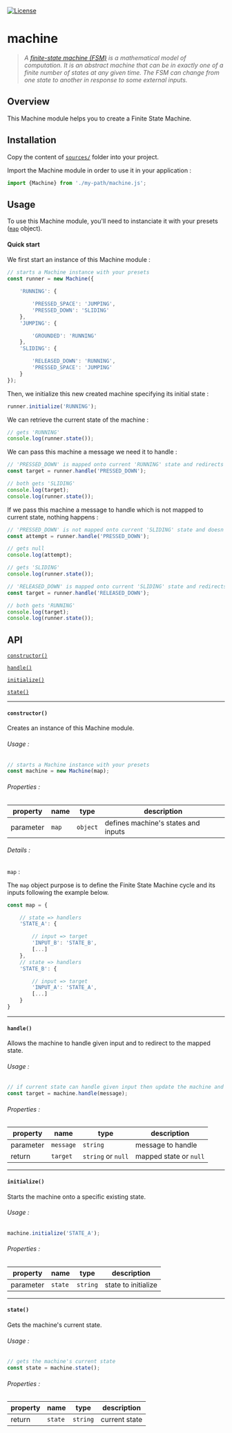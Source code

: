 [![License](https://img.shields.io/badge/license-MIT-blue.svg)](./LICENSE)

# machine

> *A [finite-state machine (FSM)](https://en.wikipedia.org/wiki/Finite-state_machine) is a mathematical model of computation. It is an abstract machine that can be in exactly one of a finite number of states at any given time. The FSM can change from one state to another in response to some external inputs.*

## Overview

This Machine module helps you to create a Finite State Machine.

## Installation

Copy the content of [`sources/`](./sources) folder into your project.

Import the Machine module in order to use it in your application :

```javascript
import {Machine} from './my-path/machine.js';
```

## Usage

To use this Machine module, you'll need to instanciate it with your presets ([`map`](#constructor) object).

#### Quick start

We first start an instance of this Machine module :

```javascript
// starts a Machine instance with your presets
const runner = new Machine({

    'RUNNING': {

        'PRESSED_SPACE': 'JUMPING',
        'PRESSED_DOWN': 'SLIDING'
    },
    'JUMPING': {

        'GROUNDED': 'RUNNING'
    },
    'SLIDING': {

        'RELEASED_DOWN': 'RUNNING',
        'PRESSED_SPACE': 'JUMPING'
    }
});
```

Then, we initialize this new created machine specifying its initial state :

```javascript
runner.initialize('RUNNING');
```

We can retrieve the current state of the machine :

```javascript
// gets 'RUNNING'
console.log(runner.state());
```

We can pass this machine a message we need it to handle :

```javascript
// 'PRESSED_DOWN' is mapped onto current 'RUNNING' state and redirects to 'SLIDING' state
const target = runner.handle('PRESSED_DOWN');

// both gets 'SLIDING'
console.log(target);
console.log(runner.state());
```

If we pass this machine a message to handle which is not mapped to current state, nothing happens :

```javascript
// 'PRESSED_DOWN' is not mapped onto current 'SLIDING' state and doesn't redirect to any state
const attempt = runner.handle('PRESSED_DOWN');

// gets null
console.log(attempt);

// gets 'SLIDING'
console.log(runner.state());

// 'RELEASED_DOWN' is mapped onto current 'SLIDING' state and redirects to 'RUNNING' state
const target = runner.handle('RELEASED_DOWN');

// both gets 'RUNNING'
console.log(target);
console.log(runner.state());
```

## API

[`constructor()`](#constructor)

[`handle()`](#handle)

[`initialize()`](#initialize)

[`state()`](#state)

---

#### `constructor()`

Creates an instance of this Machine module.

###### Usage :

```javascript
// starts a Machine instance with your presets
const machine = new Machine(map);
```

###### Properties :

| property  | name  | type     | description                         |
| --------- | ----- | -------- | ----------------------------------- |
| parameter | `map` | `object` | defines machine's states and inputs |

###### Details :

`map` :

The `map` object purpose is to define the Finite State Machine cycle and its inputs following the example below.

```javascript
const map = {

    // state => handlers
    'STATE_A': {

        // input => target
        'INPUT_B': 'STATE_B',
        [...]
    },
    // state => handlers
    'STATE_B': {

        // input => target
        'INPUT_A': 'STATE_A',
        [...]
    }
}
```

---

#### `handle()`

Allows the machine to handle given input and to redirect to the mapped state.

###### Usage :

```javascript
// if current state can handle given input then update the machine and return the new state else nothing happens
const target = machine.handle(message);
```

###### Properties :

| property  | name      | type               | description            |
| --------- | --------- | ------------------ | ---------------------- |
| parameter | `message` | `string`           | message to handle      |
| return    | `target`  | `string` or `null` | mapped state or `null` |

---

#### `initialize()`

Starts the machine onto a specific existing state.

###### Usage :

```javascript
machine.initialize('STATE_A');
```

###### Properties :

| property  | name    | type     | description         |
| --------- | ------- | -------- | ------------------- |
| parameter | `state` | `string` | state to initialize |

---

#### `state()`

Gets the machine's current state.

###### Usage :

```javascript
// gets the machine's current state
const state = machine.state();
```

###### Properties :

| property | name    | type     | description   |
| -------- | ------- | -------- | ------------- |
| return   | `state` | `string` | current state |
